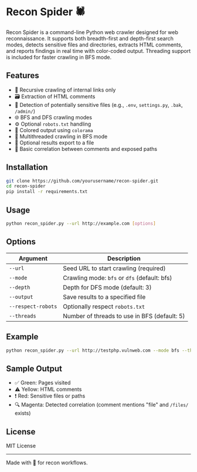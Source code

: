 Recon Spider 🕷️
================

Recon Spider is a command-line Python web crawler designed for web reconnaissance. It supports both breadth-first and depth-first search modes, detects sensitive files and directories, extracts HTML comments, and reports findings in real time with color-coded output. Threading support is included for faster crawling in BFS mode.

Features
--------
- 🔎 Recursive crawling of internal links only
- 🗃️ Extraction of HTML comments
- 📁 Detection of potentially sensitive files (e.g., `.env`, `settings.py`, `.bak`, `/admin/`)
- 🌐 BFS and DFS crawling modes
- ⚙️ Optional `robots.txt` handling
- 🎨 Colored output using `colorama`
- 🧵 Multithreaded crawling in BFS mode
- 📄 Optional results export to a file
- 🧠 Basic correlation between comments and exposed paths

Installation
------------
```bash
git clone https://github.com/yourusername/recon-spider.git
cd recon-spider
pip install -r requirements.txt
```

Usage
-----
```bash
python recon_spider.py --url http://example.com [options]
```

Options
-------
| Argument             | Description                                              |
|----------------------|----------------------------------------------------------|
| `--url`              | Seed URL to start crawling (required)                   |
| `--mode`             | Crawling mode: `bfs` or `dfs` (default: bfs)            |
| `--depth`            | Depth for DFS mode (default: 3)                         |
| `--output`           | Save results to a specified file                        |
| `--respect-robots`   | Optionally respect `robots.txt`                         |
| `--threads`          | Number of threads to use in BFS (default: 5)            |

Example
-------
```bash
python recon_spider.py --url http://testphp.vulnweb.com --mode bfs --threads 10 --output report.txt
```

Sample Output
-------------
- ✅ Green: Pages visited
- ⚠️ Yellow: HTML comments
- ❗ Red: Sensitive files or paths
- 🔍 Magenta: Detected correlation (comment mentions "file" and `/files/` exists)

License
-------
MIT License

---
Made with 🖤 for recon workflows.
